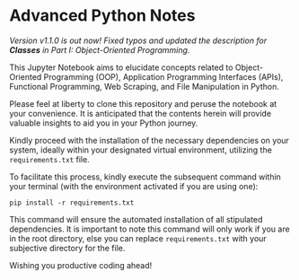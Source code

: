 # Advanced Python Notes

*Version v1.1.0 is out now! Fixed typos and updated the description for **Classes** in Part I: Object-Oriented Programming.*

This Jupyter Notebook aims to elucidate concepts related to Object-Oriented Programming (OOP), Application Programming Interfaces (APIs), Functional Programming, Web Scraping, and File Manipulation in Python.

Please feel at liberty to clone this repository and peruse the notebook at your convenience. It is anticipated that the contents herein will provide valuable insights to aid you in your Python journey.

Kindly proceed with the installation of the necessary dependencies on your system, ideally within your designated virtual environment, utilizing the `requirements.txt` file. 

To facilitate this process, kindly execute the subsequent command within your terminal (with the environment activated if you are using one):

`pip install -r requirements.txt`

This command will ensure the automated installation of all stipulated dependencies. It is important to note this command will only work if you are in the root directory, else you can replace `requirements.txt` with your subjective directory for the file.

Wishing you productive coding ahead!
